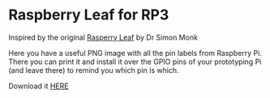 # Raspberry Leaf for RP3
Inspired by the original <a href="http://www.doctormonk.com/2013/02/raspberry-pi-and-breadboard-raspberry.html">Rasperry Leaf</a> by Dr Simon Monk

Here you have a useful PNG image with all the pin labels from Raspberry Pi. There you can print it and install it over the GPIO pins of your prototyping Pi (and leave there) to remind you which pin is which.

Download it <a href="https://raw.githubusercontent.com/Jonas-Carvalho/Raspberry-Leaf-for-RP3/master/RaspPI3_Leaf.png">HERE</a>
